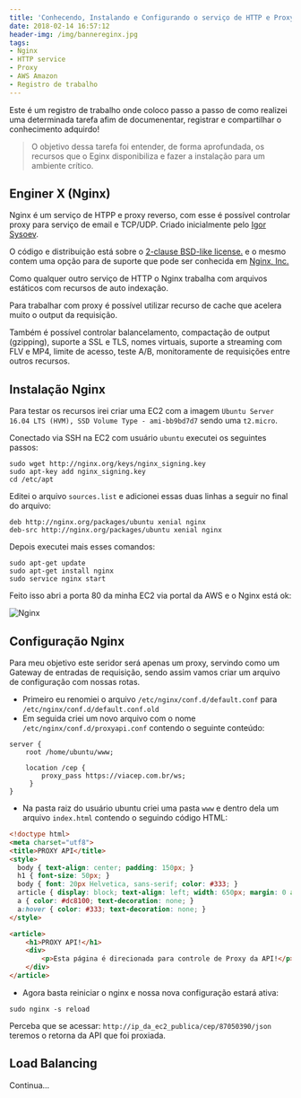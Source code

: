 ```yaml
---
title: 'Conhecendo, Instalando e Configurando o serviço de HTTP e Proxy Nginx'
date: 2018-02-14 16:57:12
header-img: /img/bannereginx.jpg
tags: 
- Nginx
- HTTP service
- Proxy
- AWS Amazon
- Registro de trabalho
---
```


Este é um registro de trabalho onde coloco passo a passo de como realizei uma determinada tarefa afim de documenentar, registrar e compartilhar o conhecimento adquirdo!

> O objetivo dessa tarefa foi entender, de forma aprofundada, os recursos que o Eginx disponibiliza e fazer a instalação para um ambiente crítico.

## Enginer X (Nginx)

Nginx é um serviço de HTPP e proxy reverso, com esse é possível controlar proxy para serviço de email e TCP/UDP. Criado inicialmente pelo [Igor Sysoev](http://sysoev.ru/en/). 

O código e distribuição está sobre o [2-clause BSD-like license.](https://nginx.org/LICENSE) e o mesmo contem uma opção para de suporte que pode ser conhecida em [Nginx, Inc.](https://www.nginx.com)

Como qualquer outro serviço de HTTP o Nginx trabalha com arquivos estáticos com recursos de auto indexação.

Para trabalhar com proxy é possível utilizar recurso de cache que acelera muito o output da requisição.

Também é possível controlar balancelamento, compactação de output (gzipping), suporte a SSL e TLS, nomes virtuais, suporte a streaming com FLV e MP4, limite de acesso, teste A/B, monitoramente de requisições entre outros recursos.

## Instalação Nginx

Para testar os recursos irei criar uma EC2 com a imagem `Ubuntu Server 16.04 LTS (HVM), SSD Volume Type - ami-bb9bd7d7` sendo uma `t2.micro`.

Conectado via SSH na EC2 com usuário `ubuntu` executei os seguintes passos:

```
sudo wget http://nginx.org/keys/nginx_signing.key
sudo apt-key add nginx_signing.key
cd /etc/apt
```

Editei o arquivo `sources.list` e adicionei essas duas linhas a seguir no final do arquivo:

```
deb http://nginx.org/packages/ubuntu xenial nginx
deb-src http://nginx.org/packages/ubuntu xenial nginx
```

Depois executei mais esses comandos:

```
sudo apt-get update
sudo apt-get install nginx
sudo service nginx start
```

Feito isso abri a porta 80 da minha EC2 via portal da AWS e o Nginx está ok:

![Nginx](/img/nginx1.jpg)

## Configuração Nginx

Para meu objetivo este seridor será apenas um proxy, servindo como um Gateway de entradas de requisição, sendo assim vamos criar um arquivo de configuração com nossas rotas.

- Primeiro eu renomiei o arquivo `/etc/nginx/conf.d/default.conf` para `/etc/nginx/conf.d/default.conf.old`
- Em seguida criei um novo arquivo com o nome `/etc/nginx/conf.d/proxyapi.conf` contendo o seguinte conteúdo:

```
server {
    root /home/ubuntu/www;

    location /cep { 
        proxy_pass https://viacep.com.br/ws;
     }
}
```

- Na pasta raiz do usuário ubuntu criei uma pasta `www` e dentro dela um arquivo `index.html` contendo o seguindo código HTML:

```HTML
<!doctype html>
<meta charset="utf8">
<title>PROXY API</title>
<style>
  body { text-align: center; padding: 150px; }
  h1 { font-size: 50px; }
  body { font: 20px Helvetica, sans-serif; color: #333; }
  article { display: block; text-align: left; width: 650px; margin: 0 auto; }
  a { color: #dc8100; text-decoration: none; }
  a:hover { color: #333; text-decoration: none; }
</style>

<article>
    <h1>PROXY API!</h1>
    <div>
        <p>Esta página é direcionada para controle de Proxy da API!</p>
    </div>
</article>
```

- Agora basta reiniciar o nginx e nossa nova configuração estará ativa:

```
sudo nginx -s reload
```

Perceba que se acessar: `http://ip_da_ec2_publica/cep/87050390/json` teremos o retorna da API que foi proxiada.

## Load Balancing

Continua...